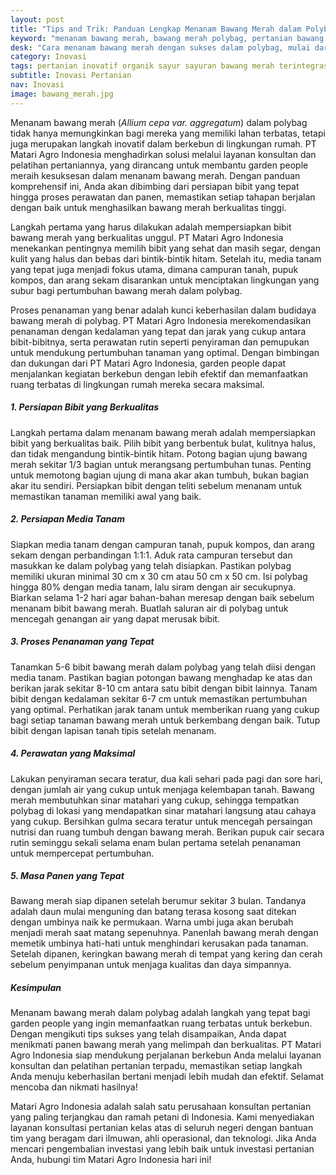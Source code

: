 ```yaml
---
layout: post
title: "Tips and Trik: Panduan Lengkap Menanam Bawang Merah dalam Polybag"
keyword: "menanam bawang merah, bawang merah polybag, pertanian bawang merah, tips menanam bawang merah, panen bawang merah, PT Matari Agro Indonesia"
desk: "Cara menanam bawang merah dengan sukses dalam polybag, mulai dari persiapan bibit hingga perawatan dan masa panen. Temukan panduan praktis yang disajikan PT Matari Agro Indonesia untuk meningkatkan hasil panen bawang merah Anda."
category: Inovasi
tags: pertanian inovatif organik sayur sayuran bawang merah terintegrasi konsultan ketahanan pangan
subtitle: Inovasi Pertanian
nav: Inovasi
image: bawang_merah.jpg
---
```


Menanam bawang merah (*Allium cepa var. aggregatum*) dalam polybag tidak hanya memungkinkan bagi mereka yang memiliki lahan terbatas, tetapi juga merupakan langkah inovatif dalam berkebun di lingkungan rumah. PT Matari Agro Indonesia menghadirkan solusi melalui layanan konsultan dan pelatihan pertaniannya, yang dirancang untuk membantu garden people meraih kesuksesan dalam menanam bawang merah. Dengan panduan komprehensif ini, Anda akan dibimbing dari persiapan bibit yang tepat hingga proses perawatan dan panen, memastikan setiap tahapan berjalan dengan baik untuk menghasilkan bawang merah berkualitas tinggi.

Langkah pertama yang harus dilakukan adalah mempersiapkan bibit bawang merah yang berkualitas unggul. PT Matari Agro Indonesia menekankan pentingnya memilih bibit yang sehat dan masih segar, dengan kulit yang halus dan bebas dari bintik-bintik hitam. Setelah itu, media tanam yang tepat juga menjadi fokus utama, dimana campuran tanah, pupuk kompos, dan arang sekam disarankan untuk menciptakan lingkungan yang subur bagi pertumbuhan bawang merah dalam polybag.

Proses penanaman yang benar adalah kunci keberhasilan dalam budidaya bawang merah di polybag. PT Matari Agro Indonesia merekomendasikan penanaman dengan kedalaman yang tepat dan jarak yang cukup antara bibit-bibitnya, serta perawatan rutin seperti penyiraman dan pemupukan untuk mendukung pertumbuhan tanaman yang optimal. Dengan bimbingan dan dukungan dari PT Matari Agro Indonesia, garden people dapat menjalankan kegiatan berkebun dengan lebih efektif dan memanfaatkan ruang terbatas di lingkungan rumah mereka secara maksimal.

##### 1. Persiapan Bibit yang Berkualitas

Langkah pertama dalam menanam bawang merah adalah mempersiapkan bibit yang berkualitas baik. Pilih bibit yang berbentuk bulat, kulitnya halus, dan tidak mengandung bintik-bintik hitam. Potong bagian ujung bawang merah sekitar 1/3 bagian untuk merangsang pertumbuhan tunas. Penting untuk memotong bagian ujung di mana akar akan tumbuh, bukan bagian akar itu sendiri. Persiapkan bibit dengan teliti sebelum menanam untuk memastikan tanaman memiliki awal yang baik.

##### 2. Persiapan Media Tanam

Siapkan media tanam dengan campuran tanah, pupuk kompos, dan arang sekam dengan perbandingan 1:1:1. Aduk rata campuran tersebut dan masukkan ke dalam polybag yang telah disiapkan. Pastikan polybag memiliki ukuran minimal 30 cm x 30 cm atau 50 cm x 50 cm. Isi polybag hingga 80% dengan media tanam, lalu siram dengan air secukupnya. Biarkan selama 1-2 hari agar bahan-bahan meresap dengan baik sebelum menanam bibit bawang merah. Buatlah saluran air di polybag untuk mencegah genangan air yang dapat merusak bibit.

##### 3. Proses Penanaman yang Tepat

Tanamkan 5-6 bibit bawang merah dalam polybag yang telah diisi dengan media tanam. Pastikan bagian potongan bawang menghadap ke atas dan berikan jarak sekitar 8-10 cm antara satu bibit dengan bibit lainnya. Tanam bibit dengan kedalaman sekitar 6-7 cm untuk memastikan pertumbuhan yang optimal. Perhatikan jarak tanam untuk memberikan ruang yang cukup bagi setiap tanaman bawang merah untuk berkembang dengan baik. Tutup bibit dengan lapisan tanah tipis setelah menanam.

##### 4. Perawatan yang Maksimal

Lakukan penyiraman secara teratur, dua kali sehari pada pagi dan sore hari, dengan jumlah air yang cukup untuk menjaga kelembapan tanah. Bawang merah membutuhkan sinar matahari yang cukup, sehingga tempatkan polybag di lokasi yang mendapatkan sinar matahari langsung atau cahaya yang cukup. Bersihkan gulma secara teratur untuk mencegah persaingan nutrisi dan ruang tumbuh dengan bawang merah. Berikan pupuk cair secara rutin seminggu sekali selama enam bulan pertama setelah penanaman untuk mempercepat pertumbuhan.

##### 5. Masa Panen yang Tepat

Bawang merah siap dipanen setelah berumur sekitar 3 bulan. Tandanya adalah daun mulai menguning dan batang terasa kosong saat ditekan dengan umbinya naik ke permukaan. Warna umbi juga akan berubah menjadi merah saat matang sepenuhnya. Panenlah bawang merah dengan memetik umbinya hati-hati untuk menghindari kerusakan pada tanaman. Setelah dipanen, keringkan bawang merah di tempat yang kering dan cerah sebelum penyimpanan untuk menjaga kualitas dan daya simpannya.

##### Kesimpulan

Menanam bawang merah dalam polybag adalah langkah yang tepat bagi garden people yang ingin memanfaatkan ruang terbatas untuk berkebun. Dengan mengikuti tips sukses yang telah disampaikan, Anda dapat menikmati panen bawang merah yang melimpah dan berkualitas. PT Matari Agro Indonesia siap mendukung perjalanan berkebun Anda melalui layanan konsultan dan pelatihan pertanian terpadu, memastikan setiap langkah Anda menuju keberhasilan bertani menjadi lebih mudah dan efektif. Selamat mencoba dan nikmati hasilnya!

Matari Agro Indonesia adalah salah satu perusahaan konsultan pertanian yang paling terjangkau dan ramah petani di Indonesia. Kami menyediakan layanan konsultasi pertanian kelas atas di seluruh negeri dengan bantuan tim yang beragam dari ilmuwan, ahli operasional, dan teknologi. Jika Anda mencari pengembalian investasi yang lebih baik untuk investasi pertanian Anda, hubungi tim Matari Agro Indonesia hari ini!

